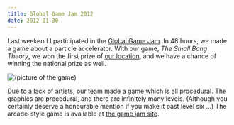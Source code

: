 ```yaml
---
title: Global Game Jam 2012
date: 2012-01-30
---
```


Last weekend I participated in the [Global Game Jam](http://globalgamejam.org).
In 48 hours, we made a game about a particle accelerator.
With our game, _The Small Bang Theory_, we won the first prize of
[our location](http://globalgamejam.org/sites/2012/ggjnl-nhtv-breda-university-applied-sciences),
and we have a chance of winning the national prize as well.

![(picture of the game)](/images/the-small-bang-theory.png)

Due to a lack of artists, our team made a game which is all procedural.
The graphics are procedural, and there are infinitely many levels.
(Although you certainly deserve a honourable mention if you make it past level six ...)
The arcade-style game is available at
[the game jam site](http://globalgamejam.org/2012/small-bang-theory "The Small Bang Theory").
